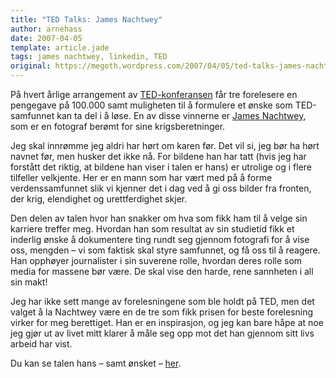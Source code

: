 ```yaml
---
title: "TED Talks: James Nachtwey"
author: arnehass
date: 2007-04-05
template: article.jade
tags: james nachtwey, linkedin, TED
original: https://megoth.wordpress.com/2007/04/05/ted-talks-james-nachtwey/
---
```


<p>På hvert årlige arrangement av <a title="TED Conference" href="http://ted.com/">TED-konferansen</a> får tre forelesere en pengegave på 100.000 samt muligheten til å formulere et ønske som TED-samfunnet kan ta del i å løse. En av disse vinnerne er <a title="Wikipedia om James Nachtwey" href="http://en.wikipedia.org/wiki/James_Nachtwey">James Nachtwey</a>, som er en fotograf berømt for sine krigsberetninger.</p>
<span class="more"></span>
<p>Jeg skal innrømme jeg aldri har hørt om karen før. Det vil si, jeg bør ha hørt navnet før, men husker det ikke nå. For bildene han har tatt (hvis jeg har forstått det riktig, at bildene han viser i talen er hans) er utrolige og i flere tilfeller velkjente. Her er en mann som har vært med på å forme verdenssamfunnet slik vi kjenner det i dag ved å gi oss bilder fra fronten, der krig, elendighet og urettferdighet skjer.</p>
<p>Den delen av talen hvor han snakker om hva som fikk ham til å velge sin karriere treffer meg. Hvordan han som resultat av sin studietid fikk et inderlig ønske å dokumentere ting rundt seg gjennom fotografi for å vise oss,  mengden – vi som faktisk skal styre samfunnet, og få oss til å reagere. Han opphøyer journalister i sin suverene rolle, hvordan deres rolle som media for massene bør være. De skal vise den harde, rene sannheten i all sin makt!</p>
<p>Jeg har ikke sett mange av forelesningene som ble holdt på TED, men det valget å la Nachtwey være en de tre som fikk prisen for beste forelesning virker for meg berettiget. Han er en inspirasjon, og jeg kan bare håpe at noe jeg gjør ut av livet mitt klarer å måle seg opp mot det han gjennom sitt livs arbeid har vist.</p>
<p>Du kan se talen hans – samt ønsket – <a href="http://tedblog.typepad.com/tedblog/2007/04/2007_ted_prize_.html">her</a>.</p>
